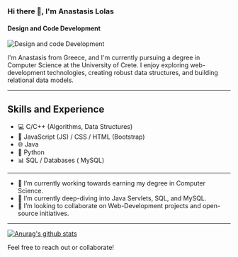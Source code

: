 ### Hi there 👋, I'm Anastasis Lolas
#### Design and Code Development
![Design and code Development](https://miro.medium.com/v2/resize:fit:840/1*b21FyqUbowHYAOQDXH0tDw.jpeg)

I'm Anastasis from Greece, and I'm currently pursuing a degree in Computer Science at the University of Crete. I enjoy exploring web-development technologies, creating robust data structures, and building relational data models.

---

## Skills and Experience
* 💻 C/C++ (Algorithms, Data Structures)
* 📱 JavaScript (JS) / CSS / HTML (Bootstrap)
* 🌐 Java 
* 🐍 Python 
* 📊 SQL / Databases ( MySQL)

---

- 🔭 I’m currently working towards earning my degree in Computer Science.
- 🌱 I’m currently deep-diving into Java Servlets, SQL, and MySQL.
- 👯 I’m looking to collaborate on Web-Development projects and open-source initiatives.

---

[![Anurag's github stats](https://github-readme-stats.vercel.app/api?username=Anastasis-Lolas&theme=dark&show_icons=true)](https://github.com/Anastasis-Lolas/github-readme-stats)

Feel free to reach out or collaborate!
